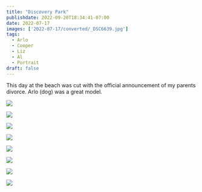 ```yaml
---
title: "Discovery Park"
publishdate: 2022-09-20T18:34:41-07:00
date: 2022-07-17
images: ['2022-07-17/converted/_DSC6639.jpg']
tags:
  - Arlo
  - Cooper
  - Liz
  - Al
  - Portrait
draft: false
---
```


This day at the beach was cut with the official announcement of my parents divorce.  Arlo (dog) was a great model.

![](2022-07-17/converted/_DSC6568.jpg)

![](2022-07-17/converted/_DSC6579.jpg)

![](2022-07-17/converted/_DSC6589.jpg)

![](2022-07-17/converted/_DSC6568.jpg)

![](2022-07-17/converted/_DSC6636.jpg)

![](2022-07-17/converted/_DSC6639.jpg)

![](2022-07-17/converted/_DSC6640.jpg)

![](2022-07-17/converted/_DSC6660.jpg)